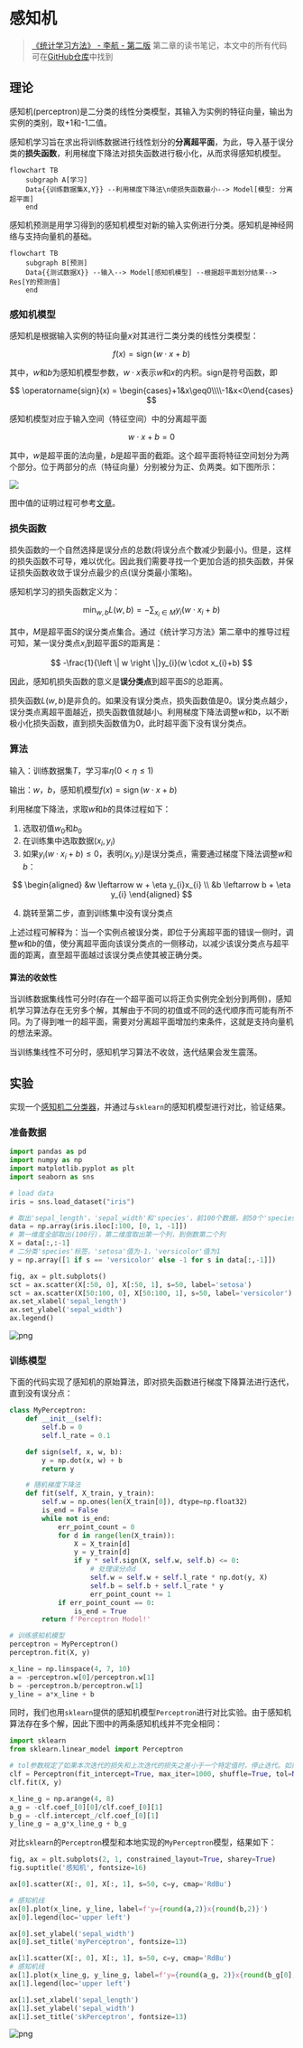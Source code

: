 # 感知机

> [《统计学习方法》 - 李航 - 第二版](https://1drv.ms/b/s!AkcJSyT7tq80f24rxQaaH3HMUWE?e=5vJQNK) 第二章的读书笔记，本文中的所有代码可在[GitHub仓库](https://github.com/LittleBee1024/learning_book/tree/main/docs/booknotes/ml/perceptron/code)中找到

## 理论

感知机(perceptron)是二分类的线性分类模型，其输入为实例的特征向量，输出为实例的类别，取+1和-1二值。

感知机学习旨在求出将训练数据进行线性划分的**分离超平面**，为此，导入基于误分类的**损失函数**，利用梯度下降法对损失函数进行极小化，从而求得感知机模型。

```mermaid
flowchart TB
    subgraph A[学习]
    Data{{训练数据集X,Y}} --利用梯度下降法\n使损失函数最小--> Model[模型: 分离超平面]
    end
```

感知机预测是用学习得到的感知机模型对新的输入实例进行分类。感知机是神经网络与支持向量机的基础。

```mermaid
flowchart TB
    subgraph B[预测]
    Data{{测试数据X}} --输入--> Model[感知机模型] --根据超平面划分结果--> Res[Y的预测值]
    end
```

### 感知机模型

感知机是根据输入实例的特征向量$x$对其进行二类分类的线性分类模型：

$$
f(x)=\operatorname{sign}(w \cdot x+b)
$$

其中，$w$和$b$为感知机模型参数，$w \cdot x$表示$w$和$x$的内积。sign是符号函数，即

$$
\operatorname{sign}(x) = \begin{cases}+1&x\geq0\\\\-1&x<0\end{cases}
$$

感知机模型对应于输入空间（特征空间）中的分离超平面

$$w \cdot x+b=0$$

其中，$w$是超平面的法向量，$b$是超平面的截距。这个超平面将特征空间划分为两个部分。位于两部分的点（特征向量）分别被分为正、负两类。如下图所示：

![](./images/perceptron.png)

图中值的证明过程可参考[文章](https://www.jianshu.com/p/c7eddb3ff248)。

### 损失函数

损失函数的一个自然选择是误分点的总数(将误分点个数减少到最小)。但是，这样的损失函数不可导，难以优化。因此我们需要寻找一个更加合适的损失函数，并保证损失函数收敛于误分点最少的点(误分类最小策略)。

感知机学习的损失函数定义为：

$$
\min _{w, b} L(w, b)=-\sum_{x_{i} \in M} y_{i}\left(w \cdot x_{i}+b\right)
$$

其中，$M$是超平面$S$的误分类点集合。通过《统计学习方法》第二章中的推导过程可知，某一误分类点$x_{i}$到超平面$S$的距离是：

$$
-\frac{1}{\left \| w \right \|}y_{i}(w \cdot x_{i}+b)
$$

因此，感知机损失函数的意义是**误分类点**到超平面$S$的总距离。

损失函数$L(w, b)$是非负的。如果没有误分类点，损失函数值是0。误分类点越少，误分类点离超平面越近，损失函数值就越小。利用梯度下降法调整$w$和$b$，以不断极小化损失函数，直到损失函数值为0，此时超平面下没有误分类点。

### 算法

输入：训练数据集$T$，学习率$\eta (0 < \eta \leq 1)$

输出：$w$，$b$，感知机模型$f(x)=\operatorname{sign}(w \cdot x+b)$

利用梯度下降法，求取$w$和$b$的具体过程如下：

1. 选取初值$w_{0}$和$b_{0}$
2. 在训练集中选取数据$(x_{i},y_{i})$
3. 如果$y_{i}(w \cdot x_{i}+b) \leq 0$，表明$(x_{i},y_{i})$是误分类点，需要通过梯度下降法调整$w$和$b$：

$$
\begin{aligned}
&w \leftarrow w + \eta y_{i}x_{i}
\\
&b \leftarrow b + \eta y_{i}
\end{aligned}
$$

4. 跳转至第二步，直到训练集中没有误分类点

上述过程可解释为：当一个实例点被误分类，即位于分离超平面的错误一侧时，调整$w$和$b$的值，使分离超平面向该误分类点的一侧移动，以减少该误分类点与超平面的距离，直至超平面越过该误分类点使其被正确分类。

#### 算法的收敛性

当训练数据集线性可分时(存在一个超平面可以将正负实例完全划分到两侧)，感知机学习算法存在无穷多个解，其解由于不同的初值或不同的迭代顺序而可能有所不同。为了得到唯一的超平面，需要对分离超平面增加约束条件，这就是支持向量机的想法来源。

当训练集线性不可分时，感知机学习算法不收敛，迭代结果会发生震荡。

## 实验

实现一个[感知机二分类器](https://github.com/LittleBee1024/learning_book/tree/main/docs/booknotes/ml/perceptron/code/perceptron.ipynb)，并通过与`sklearn`的感知机模型进行对比，验证结果。

### 准备数据

```python
import pandas as pd
import numpy as np
import matplotlib.pyplot as plt
import seaborn as sns

# load data
iris = sns.load_dataset("iris")

# 取出'sepal_length'，'sepal_width'和'species'，前100个数据，前50个'species'是'setosa'，后50个'species'是'versicolor'
data = np.array(iris.iloc[:100, [0, 1, -1]])
# 第一维度全部取出(100行)，第二维度取出第一个列，到倒数第二个列
X = data[:,:-1]
# 二分类'species'标签，'setosa'值为-1，'versicolor'值为1
y = np.array([1 if s == 'versicolor' else -1 for s in data[:,-1]])

fig, ax = plt.subplots()
sct = ax.scatter(X[:50, 0], X[:50, 1], s=50, label='setosa')
sct = ax.scatter(X[50:100, 0], X[50:100, 1], s=50, label='versicolor')
ax.set_xlabel('sepal_length')
ax.set_ylabel('sepal_width')
ax.legend()
```

![png](images/perceptron_2_1.png)

### 训练模型

下面的代码实现了感知机的原始算法，即对损失函数进行梯度下降算法进行迭代，直到没有误分点：

```python
class MyPerceptron:
    def __init__(self):
        self.b = 0
        self.l_rate = 0.1

    def sign(self, x, w, b):
        y = np.dot(x, w) + b
        return y

    # 随机梯度下降法
    def fit(self, X_train, y_train):
        self.w = np.ones(len(X_train[0]), dtype=np.float32)
        is_end = False
        while not is_end:
            err_point_count = 0
            for d in range(len(X_train)):
                X = X_train[d]
                y = y_train[d]
                if y * self.sign(X, self.w, self.b) <= 0:
                    # 处理误分点d
                    self.w = self.w + self.l_rate * np.dot(y, X)
                    self.b = self.b + self.l_rate * y
                    err_point_count += 1
            if err_point_count == 0:
                is_end = True
        return f'Perceptron Model!'

# 训练感知机模型
perceptron = MyPerceptron()
perceptron.fit(X, y)

x_line = np.linspace(4, 7, 10)
a = -perceptron.w[0]/perceptron.w[1]
b = -perceptron.b/perceptron.w[1]
y_line = a*x_line + b
```

同时，我们也用`sklearn`提供的感知机模型`Perceptron`进行对比实验。由于感知机算法存在多个解，因此下图中的两条感知机线并不完全相同：

```python
import sklearn
from sklearn.linear_model import Perceptron

# tol参数规定了如果本次迭代的损失和上次迭代的损失之差小于一个特定值时，停止迭代。如果设置成None可保证不会出现误差点
clf = Perceptron(fit_intercept=True, max_iter=1000, shuffle=True, tol=None)
clf.fit(X, y)

x_line_g = np.arange(4, 8)
a_g = -clf.coef_[0][0]/clf.coef_[0][1]
b_g = -clf.intercept_/clf.coef_[0][1]
y_line_g = a_g*x_line_g + b_g
```

对比`sklearn`的`Perceptron`模型和本地实现的`MyPerceptron`模型，结果如下：

```python
fig, ax = plt.subplots(2, 1, constrained_layout=True, sharey=True)
fig.suptitle('感知机', fontsize=16)

ax[0].scatter(X[:, 0], X[:, 1], s=50, c=y, cmap='RdBu')

# 感知机线
ax[0].plot(x_line, y_line, label=f'y={round(a,2)}x{round(b,2)}')
ax[0].legend(loc='upper left')

ax[0].set_ylabel('sepal_width')
ax[0].set_title('myPerceptron', fontsize=13)

ax[1].scatter(X[:, 0], X[:, 1], s=50, c=y, cmap='RdBu')
# 感知机线
ax[1].plot(x_line_g, y_line_g, label=f'y={round(a_g, 2)}x{round(b_g[0],2)}')
ax[1].legend(loc='upper left')

ax[1].set_xlabel('sepal_length')
ax[1].set_ylabel('sepal_width')
ax[1].set_title('skPerceptron', fontsize=13)
```

![png](images/perceptron_7_1.png)


